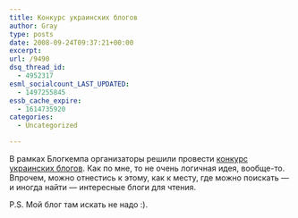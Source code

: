 ```yaml
---
title: Конкурс украинских блогов
author: Gray
type: posts
date: 2008-09-24T09:37:21+00:00
excerpt:
url: /9490
dsq_thread_id:
  - 4952317
esml_socialcount_LAST_UPDATED:
  - 1497255845
essb_cache_expire:
  - 1614735920
categories:
  - Uncategorized

---
```








В рамках Блогкемпа организаторы решили провести <a href="http://blogcampcee.com/uk/buba/holovna" target="_blank">конкурс украинских блогов</a>. Как по мне, то не очень логичная идея, вообще-то. Впрочем, можно отнестись к этому, как к месту, где можно поискать &#8212; и иногда найти &#8212; интересные блоги для чтения.

P.S. Мой блог там искать не надо :).